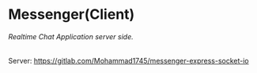 # **Messenger(Client)**

###### Realtime Chat Application server side.

 Server: https://gitlab.com/Mohammad1745/messenger-express-socket-io